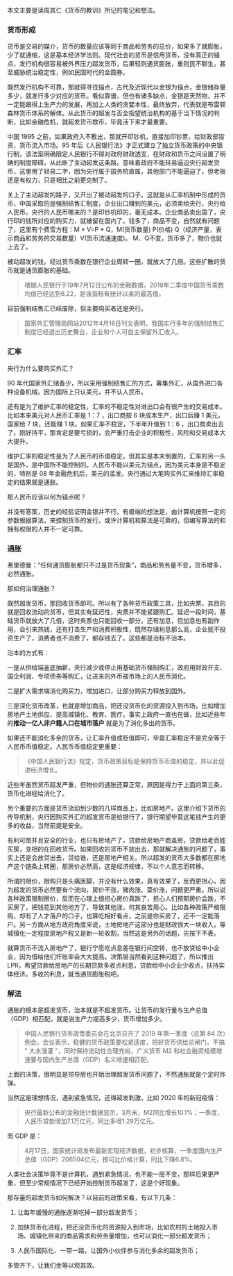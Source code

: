 本文主要是读周其仁《货币的教训》所记的笔记和想法。

### 货币形成

货币是交易的媒介，货币的数量应该等同于商品和劳务的总价，如果多了就膨胀，少了就通缩，这是基本经济学法则。现代社会的货币是信用货币，没有真正的锚点，发行机构很容易被外界压力超发货币，后果轻则通货膨胀，重则民不聊生，甚至威胁统治稳定性，例如民国时代的金圆券。

既然发行机构不可靠，那就得寻找锚点，古代及近现代以金银为锚点，金银储存量多少，就发行多少对应的货币。看似靠谱，但也有诸多缺点，金银是天然物，并不一定能跟得上生产力的发展，再加上人类的贪婪本性，最终放弃，代表就是布雷顿森林货币体系的解体。从此货币的超发与否全指望统治机构的基于当下情况的判断，比如金融危机，就超发货币救市，毕竟活下来才最重要。

中国 1995 之前，如果政府入不敷出，那就开印钞机，直接加印钞票，给财政部投资，货币流入市场。95 年后《人民银行法》才正式建立了独立货币政策的中央银行制，该法案明确限定人民银行不得对政府财政透支，在财政和货币之间设置了明确的制度障碍，从此断了主动超发这条路。意味着政府不能轻易逼迫央行超发货币，这里用了轻易二字，因为央行属于国务院直属，其他部门不能逼迫了，但老板还是有权力，只是相比之前更克制了。

关上了主动超发的路子，又开出了被动超发的口子。这就是从汇率机制中形成的货币，中国采取的是强制结售汇制度，企业出口赚到的美元，必须卖给央行，央行给人民币。央行的人民币哪来的？是印钞机印的，毫无成本。企业商品卖出国了，央行印的钱所对应的购买力，就被留在国内了。钱多了，商品不变，自然就有问题了，这里有个费雪方程：M * V=P * Q，M(货币数量) P(价格) Q（经济产量，表示商品和劳务的交易数量）V(货币流通速度)。  M、Q不变，货币多了，物价也就上去了。

被动超发的钱，经过货币乘数在银行企业周转一圈，就放大了几倍。这些扩散的货币就是通货膨胀的基础。

> 根据人民银行于19年7月12日公布的金融数据，2019年二季度中国货币乘数均值已经达到6.22，是该指标有统计以来的最高值。

目前强制结售汇已经废除，但主要购买者还是央行。
> 国家外汇管理局网站2012年4月16日刊文表明，我国实行多年的强制结售汇制度已经退出历史舞台，企业和个人可自主保留外汇收入。

### 汇率

央行为什么要购买外汇？

90 年代国家外汇储备少，所以采用强制结售汇的方式，筹集外汇，从国外进口各种设备机械。因为国际上只认美元，并不认人民币。

还有是为了维护汇率的稳定性，汇率的不稳定性对进出口会有很产生的交易成本。比如本来美元对人民币汇率是 1：7 ，出口商按 6 块成本生产，出口后赚 1 美元，国家给 7 块，还能赚 1 块。如果汇率不稳定，下半年升值到 1：6 ，出口商卖出去了，刚好持平，那肯定是要亏损的，会严重打击企业的积极性，风险和交易成本大大提升。

维护汇率的稳定性是为了人民币的币值稳定，但其实是本末倒置的，汇率的另一头是国外，是中国所不能控制的。人民币不能以美元为锚点，因为美元本身是不稳定的，特别是 08 年金融危机后，美元的滥发。央行通过大笔购买外汇来维持汇率稳定的结果就是通胀。

那人民币应该以何为锚点呢？

并没有答案，历史的经验证明金银并不行。有极端的想法是，由计算机按照一定的参数根据算法，来控制货币的发行。或许计算机和算法是可靠的，但编写算法的和拥有权限的人并不一定可靠。

### 通胀

弗里德曼：“任何通货膨胀都只不过是货币现象”，商品和劳务量不变，货币增多，必然通胀。 

那如何治理通胀？

既然超发货币，那回收货币即可。所以有了各种货币政策工具，比如央票，其目的就是回收流动的货币，但其实有延迟性，央票并不能紧跟购汇。延迟一段时间，基础货币就放大了几倍，这时央票也只能回收一部分。还有加息，但加息也有副作用，会引来热钱，还有打击生产和消费积极性，既然存储利息那么高，企业就不投资生产了，消费者也不消费了，都存钱去了。这些都是治标不治本。

治本的方式有：

一是从供给端釜底抽薪，央行减少或停止用基础货币强制购汇，政府用财政开支、国企利润、专项债券等购汇，让进来的外币被市场上的人民币消化。

二是扩大需求端消化购买力，增加进口，让部分购买力释放到国外。

三是深化货币改革，也就是增加商品，把还没货币化的资源投入到市场，比如增加房地产土地供应、提高城镇化、教育、医疗。事实上政府一直也在做，比如近些年的**推动一亿人非户籍人口在城市落户**  就是为了消化多出的货币。

如果还不能消化多余的货币，让汇率升值或贬值即可，毕竟汇率稳定不是完全等于人民币币值稳定。人民币币值稳定更重要：

> 《中国人民银行法》规定，货币政策目标是保持货币币值的稳定，并以此促进经济增长。

近些年虽然货币超发严重，但物价的通胀还算正常，原因是得力于上面的第三条，货币化进程给消化了。

另个重要的方面是货币流动到少数的几样商品上，比如房地产。这里介绍下货币的传导机制，央行因购买外汇的超发货币是给银行了，银行期望毕竟这笔钱产生的更多的收益，当然前提是安全。

有利可图并且安全的行业，也只有房地产了，贷款给房地产商盖房，贷款给老百姓买房，变相的在回收货币。如果回收的货币不放出去，那就解决通胀的问题了，事实上还是会放贷出去，贷给谁，还是房地产相关。所以超发的货币大多数都在房地产这个链条上转圈，那房价必然高，这是经济规律，不以个人意志而转移。

所谓的限价，限购只是头痛医脚，并没有什么效果，真有效果了，反而更担心，因为超发的货币必然要有个流向，房价不涨，猪肉涨、菜价涨，问题更严重。所以说各种政策限制房价，反而在心理上很担心房价真跌了，担心人们预期房价会跌，不买房了，把钱花到其他地方了，导致其他涨，何其良苦用心。比如各种政策严格限购，却有了人才落户的口子，也算吃相好看点，之前是你买房了，还不一定能落户。另一方面从地方政府角度来说，土地房地产这部分也是财政很大一块收入，等城镇化一定程度房地产税又是新一轮收割，当然这是另外的话题，先按下不表。

就算货币不流入房地产了，银行宁愿吃点息差在银行间空转，也不放贷给中小企业，因为借给他们坏账率会大大提高。决策层当然看到这种问题了，所以推出 LPR，希望贷款给房地产的长期贷款多收点利息，贷款给中小企业少收点，扶持实体经济。多收的利息，就当通货膨胀税吧。

### 解法

通胀的根本是超发货币，治本就是不超发货币。让货币的发行量与生产总值（GDP）相匹配，就是说生产力提高多少，货币增加多少。

> 中国人民银行货币政策委员会在北京召开了 2019 年第一季度（总第 84 次）例会。会议表示，稳健的货币政策要松紧适度，把好货币供给总闸门，不搞 " 大水漫灌 "，同时保持流动性合理充裕，广义货币 M2 和社会融资规模增速要与国内生产总值（GDP）名义增速相匹配。

上面的决策，很明显是领导层也开始治理超发货币问题了，不然通胀就是个定时炸弹。

当然这是理想情况，遇到紧急情况，还得超发刺激，比如 2020 年的新冠疫情：

> 央行最新公布的金融统计数据显示，3月末，M2同比增长10.1%；一季度，人民币贷款增加7.1万亿元，同比多增1.29万亿元。

而 GDP 是：

> 4月17日，国家统计局发布最新宏观经济数据，初步核算，一季度国内生产总值（GDP）206504亿元，按可比价格计算，同比下降6.8%。

人类社会决策毕竟不是计算机，遇到紧急情况，也不能一层不变，那样后果更严重，但至少常规情况下已经开始控制货币超发了，这是个好现象。

那存量的超发货币如何解决？以目前的政策来看，有以下几条：

1. 让每年缓慢的通胀逐渐吃掉一部分超发货币；

2. 加快货币化进程，把还没货币化的资源投入到市场，比如农村的土地投入市场、城镇化带来的商品需求和劳务量增加，也可以消化一部分超发货币；

3. 人民币国际化、一带一路，让国外小伙伴参与消化多余的超发货币；

多管齐下，让我们坐等以观其效。